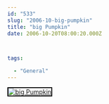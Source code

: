 ```yaml
---
id: "533"
slug: "2006-10-big-pumpkin"
title: "big Pumpkin"
date: 2006-10-20T08:00:20.000Z



tags:

  - "General"
---
```

<div class="sqs-html-content">
  <div style="float: left; margin-right: 10px; margin-bottom: 10px;"> <a href="http://www.flickr.com/photos/mclazarus/274547097/" title="big Pumpkin"><img src="http://static.flickr.com/88/274547097_3db65da741_m.jpg" alt="big Pumpkin" style="border: solid 2px #000000;" /></a>
</div>
<p><br clear="all" /></p>
</div>
